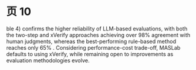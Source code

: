 # 页 10
ble 4) confirms the higher reliability of LLM-based evaluations, with both the two-step and xVerify approaches achieving over $98 \%$ agreement with human judgments, whereas the best-performing rule-based method reaches only $65 \%$ . Considering performance-cost trade-off, MASLab defaults to using xVerify, while remaining open to improvements as evaluation methodologies evolve.